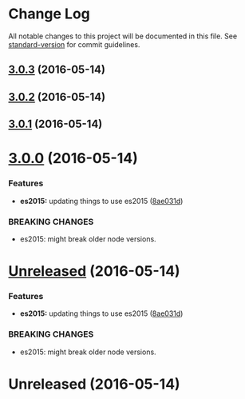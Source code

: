 # Change Log

All notable changes to this project will be documented in this file. See [standard-version](https://github.com/conventional-changelog/standard-version) for commit guidelines.

<a name="3.0.3"></a>
## [3.0.3](https://github.com/emkay/nesly-sound/compare/v3.0.2...v3.0.3) (2016-05-14)



<a name="3.0.2"></a>
## [3.0.2](https://github.com/emkay/nesly-sound/compare/v3.0.1...v3.0.2) (2016-05-14)



<a name="3.0.1"></a>
## [3.0.1](https://github.com/emkay/nesly-sound/compare/v3.0.0...v3.0.1) (2016-05-14)



<a name="3.0.0"></a>
# [3.0.0](https://github.com/emkay/nesly-sound/compare/v2.7.2...v3.0.0) (2016-05-14)


### Features

* **es2015:** updating things to use es2015 ([8ae031d](https://github.com/emkay/nesly-sound/commit/8ae031d))


### BREAKING CHANGES

* es2015: might break older node versions.



<a name="Unreleased"></a>
# [Unreleased](https://github.com/emkay/nesly-sound/compare/v2.7.2...8ae031d) (2016-05-14)


### Features

* **es2015:** updating things to use es2015 ([8ae031d](https://github.com/emkay/nesly-sound/commit/8ae031d))


### BREAKING CHANGES

* es2015: might break older node versions.



<a name="Unreleased"></a>
# Unreleased (2016-05-14)
